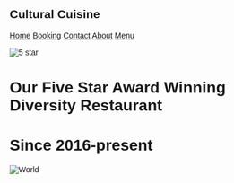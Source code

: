 <!DOCTYPE html>
<html>
<head>
<meta name="viewport" content="width=device-width, initial-scale=1">
<style>
body {font-family: Arial, Helvetica, sans-serif}
* {box-sizing: border-box;}

.bg-img {
  /* The image used */
  background-image: url("Cultural\ Cuisine-1\ \(3\).jpg");

  min-height: 380px;

  /* Center and scale the image nicely */
  background-position: center;
  background-repeat: no-repeat;
  background-size: cover;
  
  /* Needed to position the navbar */
  position: relative;
}

/* Position the navbar container inside the image */
.container {
  position: absolute;
  margin: 20px;
  width: auto;
}

/* The navbar */
.topnav {
  overflow: hidden;
  background-color: deeppink;
}

/* Navbar links */
.topnav a {
  float: left;
  color: black:deeppink
  text-align: center;
  padding: 14px 16px;
  text-decoration: none;
  font-size: 17px;
}

.topnav a:hover {
  background-color:black;
  color: pink;
}
</style>
</head>
<body>

<h2>Cultural Cuisine</h2>
<div class="bg-img">
  <div class="container">
    <div class="topnav">
      <a href="index.html">Home</a>
      <a href="booking.html">Booking</a>
        <a href="contact.html">Contact</a>
      <a href="About.html">About</a>
    <a href="Menu.html">Menu</a>
    </div>
  </div>
</div>

</body>
</html>

<!DOCTYPE html>
<html>
<style>
* {
  box-sizing: border-box;
}

body {
  margin: 0;
  font-family: Arial;
}

.header {
  text-align: center;
  padding: 32px;
}

.row {
  display: -ms-flexbox; /* IE10 */
  display: flex;
  -ms-flex-wrap: wrap; /* IE10 */
  flex-wrap: wrap;
  padding: 0 4px;
}

/* Create four equal columns that sits next to each other */
.column {
  -ms-flex: 25%; /* IE10 */
  flex: 25%;
  max-width: 25%;
  padding: 0 4px;
}

.column img {
  margin-top: 8px;
  vertical-align: middle;
  width: 100%;
}

/* Responsive layout - makes a two column-layout instead of four columns */
@media screen and (max-width: 800px) {
  .column {
    -ms-flex: 50%;
    flex: 50%;
    max-width: 50%;
  }
}

/* Responsive layout - makes the two columns stack on top of each other instead of next to each other */
@media screen and (max-width: 600px) {
  .column {
    -ms-flex: 100%;
    flex: 100%;
    max-width: 100%;
  }
}
</style>
<body>

<!-- Header -->
<div class="header">
  
<img src="5 star.jpg" alt= "5 star">
  
<h1>Our Five Star Award Winning Diversity 
  Restaurant </h1> 
<h1>Since 2016-present</h1>
  <img src="world.jpg" alt="World">

